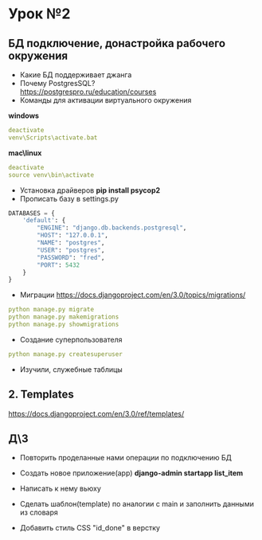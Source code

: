 # Урок №2
## БД подключение, донастройка рабочего окружения
- Какие БД поддерживает джанга
- Почему PostgresSQL?  
https://postgrespro.ru/education/courses
- Команды для активации виртуального окружения   

**windows**
```yaml
deactivate
venv\Scripts\activate.bat
```
**mac\linux**
```yaml
deactivate
source venv\bin\activate
```
- Установка драйверов **pip install psycop2**
- Прописать базу в settings.py
```python
DATABASES = {
    'default': {
        "ENGINE": "django.db.backends.postgresql",
        "HOST": "127.0.0.1",
        "NAME": "postgres",
        "USER": "postgres",
        "PASSWORD": "fred",
        "PORT": 5432
    }
}
```
- Миграции
https://docs.djangoproject.com/en/3.0/topics/migrations/
```yaml
python manage.py migrate
python manage.py makemigrations
python manage.py showmigrations
```
- Создание суперпользователя
```yaml
python manage.py createsuperuser
```
- Изучили, служебные таблицы
## 2. Templates
https://docs.djangoproject.com/en/3.0/ref/templates/
## Д\З
- Повторить проделанные нами операции по подключению БД
- Создать новое приложение(app) **django-admin startapp list_item**
- Написать к нему вьюху
- Сделать шаблон(template) по аналогии с main и заполнить данными из словаря

- Добавить стиль CSS "id_done" в верстку